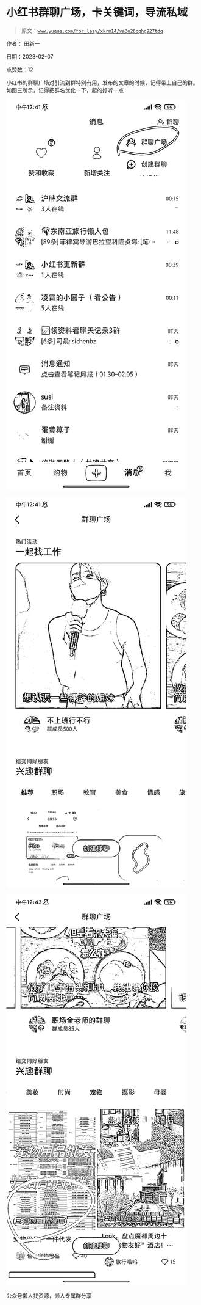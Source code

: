 # 小红书群聊广场，卡关键词，导流私域

> 原文：[`www.yuque.com/for_lazy/xkrm14/va3o26cqhg927tdq`](https://www.yuque.com/for_lazy/xkrm14/va3o26cqhg927tdq)



作者： 田新一



日期：2023-02-07



点赞数：12

<ne-hole id="ua379fd39" data-lake-id="ua379fd39"><ne-card data-card-name="hr" data-card-type="block" id="psxnu" data-event-boundary="card">

小红书的群聊广场对引流到群特别有用，发布的文章的时候，记得带上自己的群。如图三所示，记得把群名优化一下，起的好听一点



<ne-card data-card-name="image" data-card-type="inline" id="DrDF8" data-event-boundary="card">![](img/4a9e09bc37455635ed238915c4ea3482.png)</ne-card>



<ne-card data-card-name="image" data-card-type="inline" id="UHXn4" data-event-boundary="card">![](img/09325889d5d9774232036917a72fc6d1.png)</ne-card>



<ne-card data-card-name="image" data-card-type="inline" id="Jkj41" data-event-boundary="card">![](img/c613f9478acf5982925395865fa3ee1f.png)</ne-card>

<ne-hole id="u23ab803d" data-lake-id="u23ab803d"><ne-card data-card-name="hr" data-card-type="block" id="x937N" data-event-boundary="card">

公众号懒人找资源，懒人专属群分享

</ne-card></ne-hole></ne-card></ne-hole>